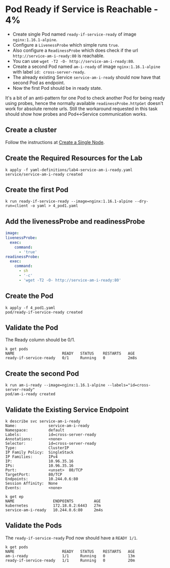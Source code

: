 # Pod Ready if Service is Reachable - 4%

- Create single Pod named `ready-if-service-ready` of image `nginx:1.16.1-alpine`.
- Configure a `LivenessProbe` which simple runs `true`.
- Also configure a `ReadinessProbe` which does check if the url `http://service-am-i-ready:80` is reachable.
- You can use `wget -T2 -O- http://service-am-i-ready:80`.
- Create a second Pod named `am-i-ready` of image `nginx:1.16.1-alpine` with label `id: cross-server-ready`.
- The already existing Service `service-am-i-ready` should now have that second Pod as endpoint.
- Now the first Pod should be in ready state.

It's a bit of an anti-pattern for one Pod to check another Pod for being ready using probes, hence the normally available `readinessProbe.httpGet` doesn't work for absolute remote urls. Still the workaround requested in this task should show how probes and Pod<->Service communication works.

## Create a cluster

Follow the instructions at [Create a Single Node](../00-create-cluster.md#create-a-single-node).

## Create the Required Resources for the Lab

```shell
k apply -f yaml-definitions/lab4-service-am-i-ready.yaml
service/service-am-i-ready created
```

## Create the first Pod

```shell
k run ready-if-service-ready --image=nginx:1.16.1-alpine --dry-run=client -o yaml > 4_pod1.yaml
```

## Add the livenessProbe and readinessProbe

```yaml
image:
livenessProbe:
  exec:
    command:
      - 'true'
readinessProbe:
  exec:
    command:
      - sh
      - '-c'
      - 'wget -T2 -O- http://service-am-i-ready:80'
```

## Create the Pod

```shell
k apply -f 4_pod1.yaml
pod/ready-if-service-ready created
```

## Validate the Pod

The Ready column should be 0/1.

```shell
k get pods
NAME                     READY   STATUS    RESTARTS   AGE
ready-if-service-ready   0/1     Running   0          2m8s
```

## Create the second Pod

```shell
k run am-i-ready --image=nginx:1.16.1-alpine --labels="id=cross-server-ready"
pod/am-i-ready created
```

## Validate the Existing Service Endpoint

```shell
k describe svc service-am-i-ready
Name:              service-am-i-ready
Namespace:         default
Labels:            id=cross-server-ready
Annotations:       <none>
Selector:          id=cross-server-ready
Type:              ClusterIP
IP Family Policy:  SingleStack
IP Families:       IPv4
IP:                10.96.35.16
IPs:               10.96.35.16
Port:              <unset>  80/TCP
TargetPort:        80/TCP
Endpoints:         10.244.0.6:80
Session Affinity:  None
Events:            <none>
```

```shell
k get ep
NAME                 ENDPOINTS         AGE
kubernetes           172.18.0.2:6443   27m
service-am-i-ready   10.244.0.6:80     2m4s
```

## Validate the Pods

The `ready-if-service-ready` Pod now should have a `READY 1/1`.

```shell
k get pods
NAME                     READY   STATUS    RESTARTS   AGE
am-i-ready               1/1     Running   0          13m
ready-if-service-ready   1/1     Running   0          20m
```
